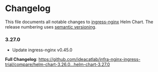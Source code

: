 # Changelog

This file documents all notable changes to [ingress-nginx](https://github.com/ideacatlab/infra-nginx-ingress-trial) Helm Chart. The release numbering uses [semantic versioning](http://semver.org).

### 3.27.0

* Update ingress-nginx v0.45.0

**Full Changelog**: https://github.com/ideacatlab/infra-nginx-ingress-trial/compare/helm-chart-3.26.0...helm-chart-3.27.0
